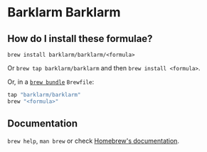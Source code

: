 # Barklarm Barklarm

## How do I install these formulae?

`brew install barklarm/barklarm/<formula>`

Or `brew tap barklarm/barklarm` and then `brew install <formula>`.

Or, in a [`brew bundle`](https://github.com/Homebrew/homebrew-bundle) `Brewfile`:

```ruby
tap "barklarm/barklarm"
brew "<formula>"
```

## Documentation

`brew help`, `man brew` or check [Homebrew's documentation](https://docs.brew.sh).
